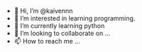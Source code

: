 - 👋 Hi, I’m @kaivennn
- 👀 I’m interested in learning programming.
- 🌱 I’m currently learning python
- 💞️ I’m looking to collaborate on ...
- 📫 How to reach me ...

<!---
kaivennn/kaivennn is a ✨ special ✨ repository because its `README.md` (this file) appears on your GitHub profile.
You can click the Preview link to take a look at your changes.
--->
